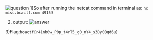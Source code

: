 ![question](https://i.imgur.com/NeoB0ot.png)
1)So after running the netcat command in terminal as:  `nc misc.bcactf.com 49155`

2) output:
![answer](https://i.imgur.com/IJS3uCX.png)

3)Flag:```bcactf{r41nb0w_P0p_t4rT5_g0_nY4_s3Dy0Bqd6u}```